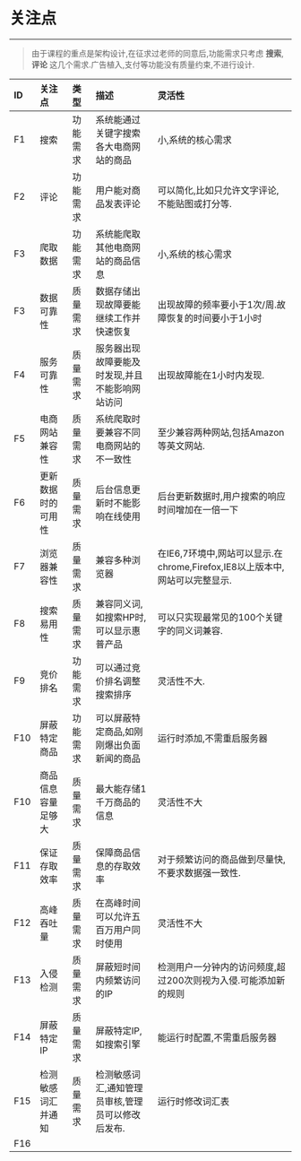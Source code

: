 # 关注点

---

> 由于课程的重点是架构设计,在征求过老师的同意后,功能需求只考虑 **搜索**, **评论** 这几个需求.广告植入,支付等功能没有质量约束,不进行设计.

| ID | 关注点 | 类型 | 描述 | 灵活性 |
| :--- | :--- | :--- | :--- | :--- |
| F1 | 搜索 | 功能需求 | 系统能通过关键字搜索各大电商网站的商品 | 小,系统的核心需求 |
| F2 | 评论 | 功能需求 | 用户能对商品发表评论 | 可以简化,比如只允许文字评论,不能贴图或打分等. |
| F3 | 爬取数据 | 功能需求 | 系统能爬取其他电商网站的商品信息 | 小,系统的核心需求 |
| F3 | 数据可靠性 | 质量需求 | 数据存储出现故障要能继续工作并快速恢复 | 出现故障的频率要小于1次/周.故障恢复的时间要小于1小时 |
| F4 | 服务可靠性 | 质量需求 | 服务器出现故障要能及时发现,并且不能影响网站访问 | 出现故障能在1小时内发现. |
| F5 | 电商网站兼容性 | 质量需求 | 系统爬取时要兼容不同电商网站的不一致性 | 至少兼容两种网站,包括Amazon等英文网站. |
| F6 | 更新数据时的可用性 | 质量需求 | 后台信息更新时不能影响在线使用 | 后台更新数据时,用户搜索的响应时间增加在一倍一下 |
| F7 | 浏览器兼容性 | 质量需求 | 兼容多种浏览器 | 在IE6,7环境中,网站可以显示.在chrome,Firefox,IE8以上版本中,网站可以完整显示. |
| F8 | 搜索易用性 | 质量需求 | 兼容同义词,如搜索HP时,可以显示惠普产品 | 可以只实现最常见的100个关键字的同义词兼容. |
| F9 | 竞价排名 | 功能需求 | 可以通过竞价排名调整搜索排序 | 灵活性不大. |
| F10 | 屏蔽特定商品 | 功能需求 | 可以屏蔽特定商品,如刚刚爆出负面新闻的商品 | 运行时添加,不需重启服务器 |
| F10 | 商品信息容量足够大 | 质量需求 | 最大能存储1千万商品的信息 | 灵活性不大 |
| F11 | 保证存取效率 | 质量需求 | 保障商品信息的存取效率 | 对于频繁访问的商品做到尽量快,不要求数据强一致性. |
| F12 | 高峰吞吐量 | 质量需求 | 在高峰时间可以允许五百万用户同时使用 | 灵活性不大 |
| F13 | 入侵检测 | 质量需求 | 屏蔽短时间内频繁访问的IP | 检测用户一分钟内的访问频度,超过200次则视为入侵.可能添加新的规则 |
| F14 | 屏蔽特定IP | 质量需求 | 屏蔽特定IP,如搜索引擎 | 能运行时配置,不需重启服务器 |
| F15 | 检测敏感词汇并通知 | 质量需求 | 检测敏感词汇,通知管理员审核,管理员可以修改后发布. | 运行时修改词汇表 |
| F16 |  |  |  |  |



